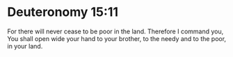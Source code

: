 # Deuteronomy 15:11

For there will never cease to be poor in the land. Therefore I command you, You shall open wide your hand to your brother, to the needy and to the poor, in your land.
